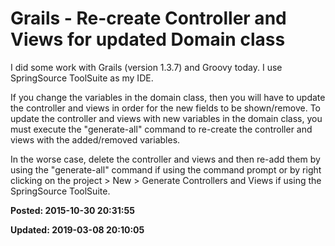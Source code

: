 # Grails - Re-create Controller and Views for updated Domain class

I did some work with Grails (version 1.3.7) and Groovy today. I use SpringSource ToolSuite as my IDE. 

If you change the variables in the domain class, then you will have to update the controller and views in order for the new fields to be shown/remove. To update the controller and views with new variables in the domain class, you must execute the "generate-all" command to re-create the controller and views with the added/removed variables.  

In the worse case, delete the controller and views and then re-add them by using the "generate-all" command if using the command prompt or by right clicking on the project > New > Generate Controllers and Views if using the SpringSource ToolSuite.

**Posted: 2015-10-30 20:31:55** 

**Updated: 2019-03-08 20:10:05** 



